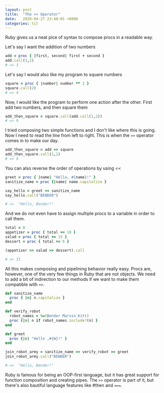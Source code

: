 ```yaml
---
layout: post
title:  "The >> Operator"
date:   2020-04-27 23:48:01 +0800
categories: til
---
```


Ruby gives us a neat pice of syntax to compose procs in a readable way.

Let's say I want the addition of two numbers

```ruby
add = proc { |first, second| first + second }
add.call(1,2)
# => 3
```

Let's say I would also like my program to square numbers

```ruby
square = proc { |number| number ** 2 }
square.call(2)
# => 4
```

Now, I would like the program to perform one action after the other. First add two numbers, and then square them

```ruby
add_then_square = square.call(add.call(1,2))
# => 9
```

I tried composing two simple functions and I don't like where this is going.  Now I need to read the line from left to right. This is when the `>>` operator comes in to make our day.

```ruby
add_then_square = add >> square
add_then_square.call(1,2)
# => 9
```

You can also reverse the order of operations by using <<

```ruby
greet = proc { |name| "Hello, #{name}!" }
sanitize_name = proc {|name| name.capitalize }

say_hello = greet << sanitize_name
say_hello.call("BENDER")

# =>  "Hello, Bender!"
```

And we do not even have to assign multiple procs to a variable in order to  call them.

```ruby
total = 0
appetizer = proc { total += 10 }
salad = proc { total += 15 }
dessert = proc { total += 6 }

(appetizer >> salad >> dessert).call

# => 31
```

All this makes composing and pipelining behavior really easy. Procs are, however, one of the very few things in Ruby that are not objects. We need to add a bit of indirection to our methods if we want to make them compatible with `>>`.

```ruby
def sanitize_name
  proc { |n| n.capitalize }
end

def verify_robot
  robot_names = %w(Bender Marvin Kitt)
  proc {|n| n if robot_names.include?(n) }
end

def greet
  proc {|n| "Hello ,#{n}!" }
end

join_robot_army = sanitize_name >> verify_robot >> greet
join_robot_army.call("BENDER")

# =>  "Hello, Bender!"
```

Ruby is famous for being an OOP-first language, but it has great support for function composition and creating pipes. The `>>` operator is part of it, but there's also bautiful language features like #then and `===`.
